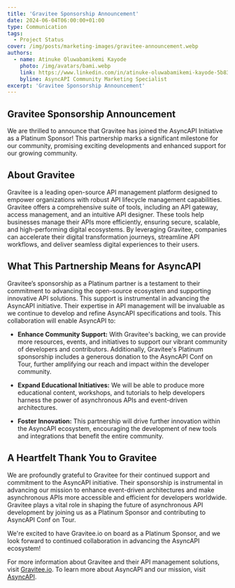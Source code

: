```yaml
---
title: 'Gravitee Sponsorship Announcement'
date: 2024-06-04T06:00:00+01:00
type: Communication
tags:
  - Project Status
cover: /img/posts/marketing-images/gravitee-announcement.webp
authors:
  - name: Atinuke Oluwabamikemi Kayode
    photo: /img/avatars/bami.webp
    link: https://www.linkedin.com/in/atinuke-oluwabamikemi-kayode-5b838b1b7/
    byline: AsyncAPI Community Marketing Specialist
excerpt: 'Gravitee Sponsorship Announcement'
---
```


## Gravitee Sponsorship Announcement

We are thrilled to announce that Gravitee has joined the AsyncAPI Initiative as a Platinum Sponsor! This partnership marks a significant milestone for our community, promising exciting developments and enhanced support for our growing community.

## About Gravitee

Gravitee is a leading open-source API management platform designed to empower organizations with robust API lifecycle management capabilities. Gravitee offers a comprehensive suite of tools, including an API gateway, access management, and an intuitive API designer. These tools help businesses manage their APIs more efficiently, ensuring secure, scalable, and high-performing digital ecosystems. By leveraging Gravitee, companies can accelerate their digital transformation journeys, streamline API workflows, and deliver seamless digital experiences to their users.

## What This Partnership Means for AsyncAPI

Gravitee’s sponsorship as a Platinum partner is a testament to their commitment to advancing the open-source ecosystem and supporting innovative API solutions. This support is instrumental in advancing the AsyncAPI initiative. Their expertise in API management will be invaluable as we continue to develop and refine AsyncAPI specifications and tools. This collaboration will enable AsyncAPI to:

- **Enhance Community Support:** With Gravitee's backing, we can provide more resources, events, and initiatives to support our vibrant community of developers and contributors. Additionally, Gravitee's Platinum sponsorship includes a generous donation to the AsyncAPI Conf on Tour, further amplifying our reach and impact within the developer community.

- **Expand Educational Initiatives:** We will be able to produce more educational content, workshops, and tutorials to help developers harness the power of asynchronous APIs and event-driven architectures.

- **Foster Innovation:** This partnership will drive further innovation within the AsyncAPI ecosystem, encouraging the development of new tools and integrations that benefit the entire community.

## A Heartfelt Thank You to Gravitee

We are profoundly grateful to Gravitee for their continued support and commitment to the AsyncAPI initiative. Their sponsorship is instrumental in advancing our mission to enhance event-driven architectures and make asynchronous APIs more accessible and efficient for developers worldwide. Gravitee plays a vital role in shaping the future of asynchronous API development by joining us as a Platinum Sponsor and contributing to AsyncAPI Conf on Tour.

We're excited to have Gravitee.io on board as a Platinum Sponsor, and we look forward to continued collaboration in advancing the AsyncAPI ecosystem!

For more information about Gravitee and their API management solutions, visit [Gravitee.io](https://www.gravitee.io/). To learn more about AsyncAPI and our mission, visit [AsyncAPI](https://www.asyncapi.com/en).
